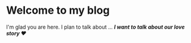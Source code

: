 # Welcome to my blog

I'm glad you are here. I plan to talk about ...
**_I want to talk about our love story :heart:_**
